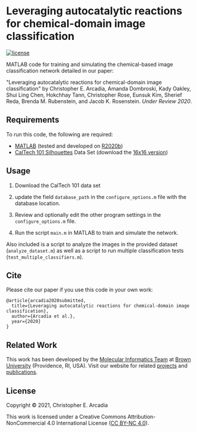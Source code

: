 # Leveraging autocatalytic reactions for chemical-domain image classification

[![license](https://i.creativecommons.org/l/by-nc/4.0/80x15.png)](http://creativecommons.org/licenses/by-nc/4.0/)


MATLAB code for training and simulating the chemical-based image classification network detailed in our paper:

"Leveraging autocatalytic reactions for chemical-domain image classification" by Christopher E. Arcadia, Amanda Dombroski, Kady Oakley, Shui Ling Chen, Hokchhay Tann, Christopher Rose, Eunsuk Kim, Sherief Reda, Brenda M. Rubenstein, and Jacob K. Rosenstein. *Under Review 2020*.


## Requirements
To run this code, the following are required:
* [MATLAB](https://www.mathworks.com/products/matlab.html) (tested and developed on [R2020b](https://www.mathworks.com/products/new_products/latest_features.html))
* [CalTech 101 Silhouettes](https://people.cs.umass.edu/~marlin/data.shtml#:~:text=Description%3A%20This%20is%20a%20new,primary%20object%20in%20the%20scene.&text=The%20outline%20is%20rendered%20as,polygon%20on%20a%20white%20background) Data Set (download the [16x16 version](https://people.cs.umass.edu/~marlin/data/caltech101_silhouettes_16.mat))


## Usage

1. Download the CalTech 101 data set 

2. update the field `database_path` in the `configure_options.m` file with the database location.

3. Review and optionally edit the other program settings in the `configure_options.m` file.

4. Run the script `main.m` in MATLAB to train and simulate the network.

Also included is a script to analyze the images in the provided dataset (`analyze_dataset.m`) as well as a script to run multiple classification tests (`test_multiple_classifiers.m`).


## Cite

Please cite our paper if you use this code in your own work:

```
@article{arcadia2020submitted,
  title={Leveraging autocatalytic reactions for chemical-domain image classification},
  author={Arcadia et al.},
  year={2020}
}
```

## Related Work

This work has been developed by the [Molecular Informatics Team](https://molecularcomputing.info/) at [Brown University](https://www.brown.edu/) (Providence, RI, USA). Visit our website for related [projects](https://molecularcomputing.info/research/) and [publications](https://molecularcomputing.info/publications/). 

## License

Copyright &copy; 2021, Christopher E. Arcadia

This work is licensed under a Creative Commons Attribution-NonCommercial 4.0 International License ([CC BY-NC 4.0](http://creativecommons.org/licenses/by-nc/4.0/)).

